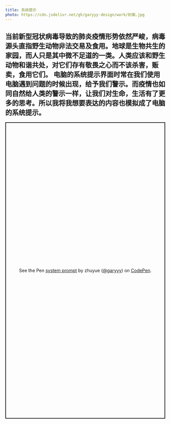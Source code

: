 ```yaml
---
title: 系统提示
photo: https://cdn.jsdelivr.net/gh/garyyy-design/work/封面.jpg
---
```

当前新型冠状病毒导致的肺炎疫情形势依然严峻，病毒源头直指野生动物非法交易及食用。地球是生物共生的家园，而人只是其中微不足道的一类。人类应该和野生动物和谐共处，对它们存有敬畏之心而不该杀害，贩卖，食用它们。
电脑的系统提示界面时常在我们使用电脑遇到问题的时候出现，给予我们警示。而疫情也如同自然给人类的警示一样，让我们对生命，生活有了更多的思考。所以我将我想要表达的内容也模拟成了电脑的系统提示。
----
<p class="codepen" data-height="935" data-theme-id="light" data-default-tab="result" data-user="garyyy" data-slug-hash="xxGMMyy" style="height: 935px; box-sizing: border-box; display: flex; align-items: center; justify-content: center; border: 2px solid; margin: 1em 0; padding: 1em;" data-pen-title="system prompt">
  <span>See the Pen <a href="https://codepen.io/garyyy/pen/xxGMMyy">
  system prompt</a> by zhuyue (<a href="https://codepen.io/garyyy">@garyyy</a>)
  on <a href="https://codepen.io">CodePen</a>.</span>
</p>
<script async src="https://static.codepen.io/assets/embed/ei.js"></script>


